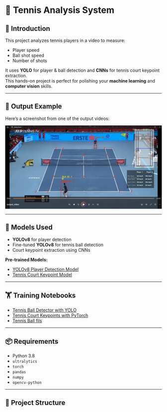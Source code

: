 # 🎾 Tennis Analysis System

## 📌 Introduction
This project analyzes tennis players in a video to measure:
- Player speed
- Ball shot speed
- Number of shots  

It uses **YOLO** for player & ball detection and **CNNs** for tennis court keypoint extraction.  
This hands-on project is perfect for polishing your **machine learning** and **computer vision** skills.  

---

## 📸 Output Example
Here’s a screenshot from one of the output videos:  

![Screenshot](output_videos/Screenshot%202025-08-16%20013050.png)  

---

## 🧠 Models Used
- **YOLOv8** for player detection  
- Fine-tuned **YOLOv8** for tennis ball detection  
- Court keypoint extraction using CNNs  

**Pre-trained Models:**  
- [YOLOv8 Player Detection Model](https://drive.google.com/file/d/1aRoZyZ3thLkhL88AhXYhEgd12ETPKrHW/view?usp=drive_link)  
- [Tennis Court Keypoint Model](https://drive.google.com/file/d/1SYLG4yks_mVoBVEn6E3TltJaIwrFAc7H/view?usp=drive_link)  

---

## 🏋️ Training Notebooks
- [Tennis Ball Detector with YOLO](https://drive.google.com/file/d/1ZsytnLsKckUcvxZmd-D3jjzrZnhX-bVa/view?usp=drive_link)
- [Tennis Court Keypoints with PyTorch](https://drive.google.com/file/d/1GPbvMO3H2Mk1RYMR-UHWcTnf-aYymWKB/view?usp=drive_link)
- [Tennis Ball fils](https://drive.google.com/drive/folders/1U028aGvyEAdlw4uHs4Agg-zt4C-TnYET?usp=drive_link)

---

## 📦 Requirements
- Python 3.8  
- `ultralytics`  
- `torch`  
- `pandas`  
- `numpy`  
- `opencv-python`  

---

## 📂 Project Structure
